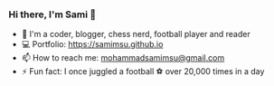 ### Hi there, I'm Sami 👋

- 🎊 I'm a coder, blogger, chess nerd, football player and reader
- 💻 Portfolio: https://samimsu.github.io
- 📫 How to reach me: mohammadsamimsu@gmail.com
- ⚡ Fun fact: I once juggled a football ⚽ over 20,000 times in a day
